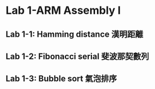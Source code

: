 # Lab 1-ARM Assembly I


## Lab 1-1: Hamming distance 漢明距離

## Lab 1-2: Fibonacci serial 斐波那契數列

## Lab 1-3:  Bubble sort 氣泡排序
